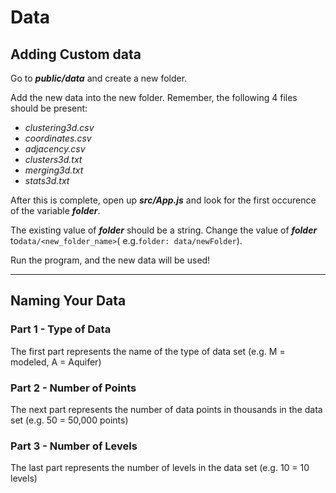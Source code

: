 # Data

## Adding Custom data
Go to _**public/data**_ and create a new folder.

Add the new data into the new folder. Remember, the following 4 files should be present:
* _clustering3d.csv_
* _coordinates.csv_
* _adjacency.csv_
* _clusters3d.txt_
* _merging3d.txt_
* _stats3d.txt_

After this is complete, open up _**src/App.js**_ and look for the first occurence of the variable _**folder**_. 

The existing value of _**folder**_ should be a string. Change the value of _**folder**_ to`data/<new_folder_name>`( e.g.`folder: data/newFolder`).

Run the program, and the new data will be used!

***

## Naming Your Data

### Part 1 - Type of Data
The first part represents the name of the type of data set (e.g. M = modeled, A = Aquifer)

### Part 2 - Number of Points
The next part represents the number of data points in thousands in the data set (e.g. 50 = 50,000 points)

### Part 3 - Number of Levels
The last part represents the number of levels in the data set (e.g. 10 = 10 levels)
